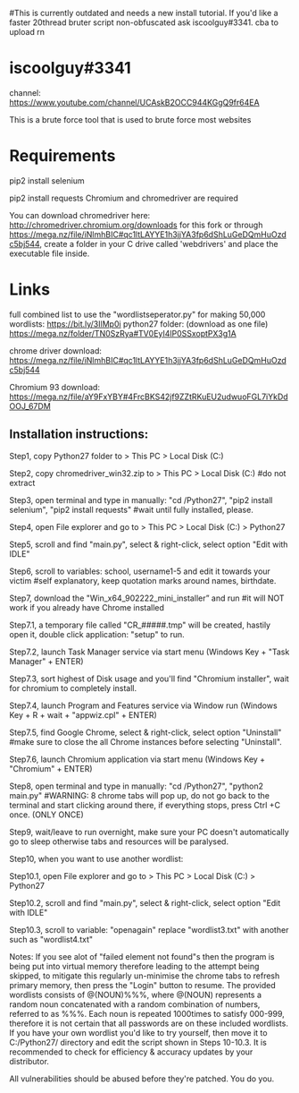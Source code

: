 #This is currently outdated and needs a new install tutorial. If you'd like a faster 20thread bruter script non-obfuscated ask iscoolguy#3341. cba to upload rn


# iscoolguy#3341
channel: https://www.youtube.com/channel/UCAskB2OCC944KGgQ9fr64EA

This is a brute force tool that is used to brute force most websites

# Requirements
pip2 install selenium

pip2 install requests
Chromium and chromedriver are required

You can download chromedriver here: http://chromedriver.chromium.org/downloads for this fork or through https://mega.nz/file/iNlmhBIC#qc1ltLAYYE1h3jjYA3fp6dShLuGeDQmHuOzdc5bj544, create a folder in your C drive called 'webdrivers' and place the executable file inside.

# Links

full combined list to use the "wordlistseperator.py" for making 50,000 wordlists: https://bit.ly/3IlMp0i
python27 folder: (download as one file) https://mega.nz/folder/TN0SzRya#TV0EyI4lP0SSxoptPX3g1A

chrome driver download: https://mega.nz/file/iNlmhBIC#qc1ltLAYYE1h3jjYA3fp6dShLuGeDQmHuOzdc5bj544

Chromium 93 download: https://mega.nz/file/aY9FxYBY#4FrcBKS42jf9ZZtRKuEU2udwuoFGL7iYkDdOOJ_67DM


## Installation instructions:

Step1, copy Python27 folder to > This PC > Local Disk (C:)

Step2, copy chromedriver_win32.zip to > This PC > Local Disk (C:) #do not extract

Step3, open terminal and type in manually: "cd /Python27", "pip2 install selenium", "pip2 install requests" #wait until fully installed, please.

Step4, open File explorer and go to > This PC > Local Disk (C:) > Python27 

Step5, scroll and find "main.py", select & right-click, select option "Edit with IDLE"

Step6, scroll to variables: school, username1-5 and edit it towards your victim #self explanatory, keep quotation marks around names, birthdate. 

Step7, download the "Win_x64_902222_mini_installer” and run #it will NOT work if you already have Chrome installed

Step7.1, a temporary file called "CR_#####.tmp" will be created, hastily open it, double click application: "setup" to run.

Step7.2, launch Task Manager service via start menu (Windows Key + "Task Manager" + ENTER)

Step7.3, sort highest of Disk usage and you'll find "Chromium installer", wait for chromium to completely install.

Step7.4, launch Program and Features service via Window run (Windows Key + R + wait + "appwiz.cpl" + ENTER)

Step7.5, find Google Chrome, select & right-click, select option "Uninstall" #make sure to close the all Chrome instances before selecting "Uninstall".

Step7.6, launch Chromium application via start menu (Windows Key + "Chromium" + ENTER)

Step8, open terminal and type in manually: "cd /Python27", "python2 main.py" #WARNING: 8 chrome tabs will pop up, do not go back to the terminal and start clicking around there, if everything stops, press Ctrl +C once. (ONLY ONCE)

Step9, wait/leave to run overnight, make sure your PC doesn't automatically go to sleep otherwise tabs and resources will be paralysed.

Step10, when you want to use another wordlist:

Step10.1, open File explorer and go to > This PC > Local Disk (C:) > Python27 

Step10.2, scroll and find "main.py", select & right-click, select option "Edit with IDLE"

Step10.3, scroll to variable: "openagain" replace "wordlist3.txt" with another such as "wordlist4.txt"
 
 
Notes:
If you see alot of "failed element not found"s then the program is being put into virtual memory therefore leading to the attempt being skipped, 
to mitigate this regularly un-minimise the chrome tabs to refresh primary memory, then press the "Login" button to resume.
The provided wordlists consists of @(NOUN)%%%, where @(NOUN) represents a random noun concatenated with a random combination of numbers, referred to as %%%. Each noun is repeated 1000times to satisfy 000-999, therefore it is not certain that all passwords are on these included wordlists. If you have your own wordlist you'd like to try yourself, then move it to C:/Python27/ directory and edit the script shown in Steps 10-10.3.
It is recommended to check for efficiency & accuracy updates by your distributor.
 
All vulnerabilities should be abused before they're patched. You do you.
